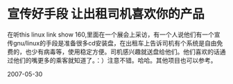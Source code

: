 # 宣传好手段 让出租司机喜欢你的产品

在听this linux link show 160,里面在一个展会上采访，有一个人说他们有一个宣传gnu/linux的手段是准备很多cd安装盘，在出租车上告诉司机有个系统是自由免费的，也少有病毒等，使用稳定方便。司机感兴趣就送盘给他们。他们喜欢的话通过他们的嘴更多的乘客就知道了。：）注意不错。哈哈。其他项目也可以参考。



2007-05-30
